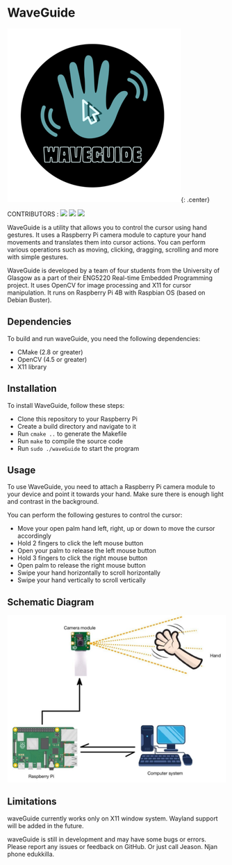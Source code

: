 # WaveGuide

![WaveGuide logo](images/waveguide.png "WaveGuide"){: .center}

CONTRIBUTORS : 
![](https://avatars.githubusercontent.com/u/63003253?s=50&v=4)
![](https://avatars.githubusercontent.com/u/90235331?s=50&v=4)
![](https://avatars.githubusercontent.com/u/123407842?s=50&v=4)



WaveGuide is a utility that allows you to control the cursor using hand gestures. It uses a Raspberry Pi camera module to capture your hand movements and translates them into cursor actions. You can perform various operations such as moving, clicking, dragging, scrolling and more with simple gestures.

WaveGuide is developed by a team of four students from the University of Glasgow as a part of their ENG5220 Real-time Embedded Programming project. It uses OpenCV for image processing and X11 for cursor manipulation. It runs on Raspberry Pi 4B with Raspbian OS (based on Debian Buster).

## Dependencies

To build and run waveGuide, you need the following dependencies:

- CMake (2.8 or greater)
- OpenCV (4.5 or greater)
- X11 library

## Installation

To install WaveGuide, follow these steps:

- Clone this repository to your Raspberry Pi
- Create a build directory and navigate to it
- Run `cmake ..` to generate the Makefile
- Run `make` to compile the source code
- Run `sudo ./waveGuide` to start the program

## Usage

To use WaveGuide, you need to attach a Raspberry Pi camera module to your device and point it towards your hand. Make sure there is enough light and contrast in the background.

You can perform the following gestures to control the cursor:

- Move your open palm hand left, right, up or down to move the cursor accordingly
- Hold 2 fingers to click the left mouse button
- Open your palm to release the left mouse button
- Hold 3 fingers to click the right mouse button
- Open palm to release the right mouse button
- Swipe your hand horizontally to scroll horizontally
- Swipe your hand vertically to scroll vertically

## Schematic Diagram

![schematic diagram](images/schematicDiagram.jpeg "SchematicDiagram")

## Limitations

waveGuide currently works only on X11 window system. Wayland support will be added in the future.

waveGuide is still in development and may have some bugs or errors. Please report any issues or feedback on GitHub. Or just call Jeason. Njan phone edukkilla.
